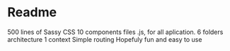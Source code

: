 # Readme

500 lines of Sassy CSS
10 components files .js, for all aplication.
6 folders architecture
1 context
Simple routing
Hopefuly fun and easy to use
